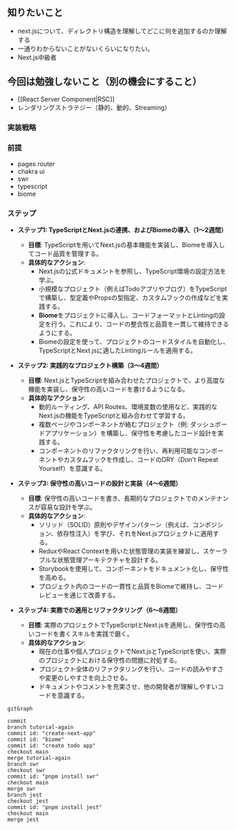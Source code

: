 ## 知りたいこと
- next.jsについて、ディレクトリ構造を理解してどこに何を追加するのか理解する
- 一通りわからないことがないくらいになりたい。
- Next.js中級者
## 今回は勉強しないこと（別の機会にすること）
- [[React Server Component|RSC]]
- レンダリングストラテジー（静的、動的、Streaming）
### 実装戦略
### 前提
- pages router
- chakra ui
- swr
- typescript
- biome
### ステップ
- **ステップ1: TypeScriptとNext.jsの連携、およびBiomeの導入（1〜2週間）**
  - **目標**: TypeScriptを用いてNext.jsの基本機能を実装し、Biomeを導入してコード品質を管理する。
  - **具体的なアクション**:
    - Next.jsの公式ドキュメントを参照し、TypeScript環境の設定方法を学ぶ。
    - 小規模なプロジェクト（例えばTodoアプリやブログ）をTypeScriptで構築し、型定義やPropsの型指定、カスタムフックの作成などを実践する。
    - **Biome**をプロジェクトに導入し、コードフォーマットとLintingの設定を行う。これにより、コードの整合性と品質を一貫して維持できるようにする。
    - Biomeの設定を使って、プロジェクトのコードスタイルを自動化し、TypeScriptとNext.jsに適したLintingルールを適用する。

- **ステップ2: 実践的なプロジェクト構築（3〜4週間）**
  - **目標**: Next.jsとTypeScriptを組み合わせたプロジェクトで、より高度な機能を実装し、保守性の高いコードを書けるようになる。
  - **具体的なアクション**:
    - 動的ルーティング、API Routes、環境変数の使用など、実践的なNext.jsの機能をTypeScriptと組み合わせて学習する。
    - 複数ページやコンポーネントが絡むプロジェクト（例: ダッシュボードアプリケーション）を構築し、保守性を考慮したコード設計を実践する。
    - コンポーネントのリファクタリングを行い、再利用可能なコンポーネントやカスタムフックを作成し、コードのDRY（Don't Repeat Yourself）を意識する。

- **ステップ3: 保守性の高いコードの設計と実装（4〜6週間）**
  - **目標**: 保守性の高いコードを書き、長期的なプロジェクトでのメンテナンスが容易な設計を学ぶ。
  - **具体的なアクション**:
    - ソリッド（SOLID）原則やデザインパターン（例えば、コンポジション、依存性注入）を学び、それをNext.jsプロジェクトに適用する。
    - ReduxやReact Contextを用いた状態管理の実装を練習し、スケーラブルな状態管理アーキテクチャを設計する。
    - Storybookを使用して、コンポーネントをドキュメント化し、保守性を高める。
    - プロジェクト内のコードの一貫性と品質をBiomeで維持し、コードレビューを通じて改善する。

- **ステップ4: 実務での適用とリファクタリング（6〜8週間）**
  - **目標**: 実際のプロジェクトでTypeScriptとNext.jsを適用し、保守性の高いコードを書くスキルを実践で磨く。
  - **具体的なアクション**:
    - 現在の仕事や個人プロジェクトでNext.jsとTypeScriptを使い、実際のプロジェクトにおける保守性の問題に対処する。
    - プロジェクト全体のリファクタリングを行い、コードの読みやすさや変更のしやすさを向上させる。
    - ドキュメントやコメントを充実させ、他の開発者が理解しやすいコードを意識する。



```mermaid
gitGraph

commit
branch tutorial-again
commit id: "create-next-app"
commit id: "biome"
commit id: "create todo app"
checkout main
merge tutorial-again
branch swr
checkout swr
commit id: "pnpm install swr"
checkout main
merge swr
branch jest
checkout jest
commit id: "pnpm install jest"
checkout main
merge jest
```
